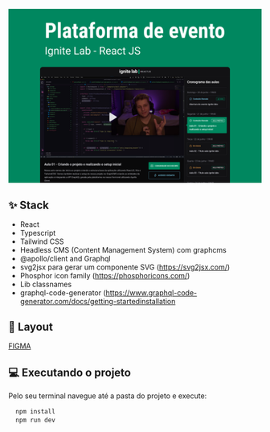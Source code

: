 ![App Screenshot](.github/cover.png)

## ✨ Stack

- React
- Typescript
- Tailwind CSS
- Headless CMS (Content Management System) com graphcms
- @apollo/client and Graphql
- svg2jsx para gerar um componente SVG (https://svg2jsx.com/)
- Phosphor icon family (https://phosphoricons.com/)
- Lib classnames
- graphql-code-generator (https://www.graphql-code-generator.com/docs/getting-startedinstallation

## 🔖 Layout

[FIGMA](https://www.figma.com/community/file/1120711251998877938)

## 💻 Executando o projeto

Pelo seu terminal navegue até a pasta do projeto e execute:

```cl
  npm install
  npm run dev
```
